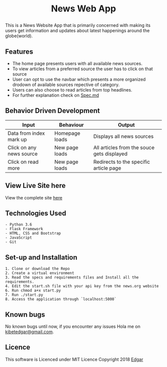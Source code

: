 # <p align="center">News Web App
This is a News Website App that is primarily concerned with making its users get information and updates about latest happenings around the globe(world).



## Features
- The home page presents users with all available news sources.
- To view articles from a preferred source the user has to click on that source
- User can opt to use the navbar which presents a more organized drodown of available sources repective of category.
- Users can also choose to read articles from top headlines.
- For further explanation check on [Spec.md](https://github.com/EKibet/NewsHighlights/blob/master/specs.md)


## Behavior Driven Development
| Input            | Behaviour                         | Output                        |
| ------------------- | ----------------------------- | ----------------------------- |
| Data from index mark up | Homepage loads | Displays all news sources |
| Click on any news source| New page loads | All articles from the souce gets displayed|
|Click on read more | New page loads | Redirects to the specific article page  |


## View Live Site here
View the complete site [here](https://newshighlightsapiapp.herokuapp.com/)


## Technologies Used
    - Python 3.6
    - Flask Framework
    - HTML, CSS and Bootstrap
    - JavaScript
    - Git


## Set-up and Installation
    1. Clone or download the Repo
    2. Create a virtual environment
    3. Read the specs and requirements files and Install all the requirements.
    4. Edit the start.sh file with your api key from the news.org website   
    6. Run chmod a+x start.py
    7. Run ./start.py
    8. Access the application through `localhost:5000`

## Known bugs
 No known bugs until now, if you encounter any issues Hola me on [kibetedgar@gmail.com](Edgar).


 ## Licence

This software is Licenced under MIT Licence
Copyright 2018 [Edgar](https://opensource.org)
